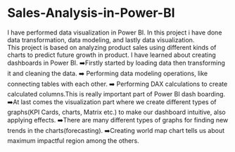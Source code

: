 # Sales-Analysis-in-Power-BI
I have performed data visualization in Power BI. In this project i have done data transformation, data modeling, and lastly data visualization.
<br>
 This project is based on analyzing product sales using different kinds of charts to predict future growth in product. 
 I have learned about creating dashboards in Power BI. 
➡️Firstly started by loading data then transforming it and cleaning the data. 
➡️ Performing data modeling operations, like connecting tables with each other.
➡️ Performing DAX calculations to create calculated columns.This is really important part of Power BI dash boarding.
➡️At last comes the visualization part where we create different types of graphs(KPI Cards, charts, Matrix etc.) to make our dashboard intuitive, also applying effects. 
➡️There are many different types of graphs for finding new trends in the charts(forecasting).
➡️Creating world map chart tells us about maximum impactful region among the others.
